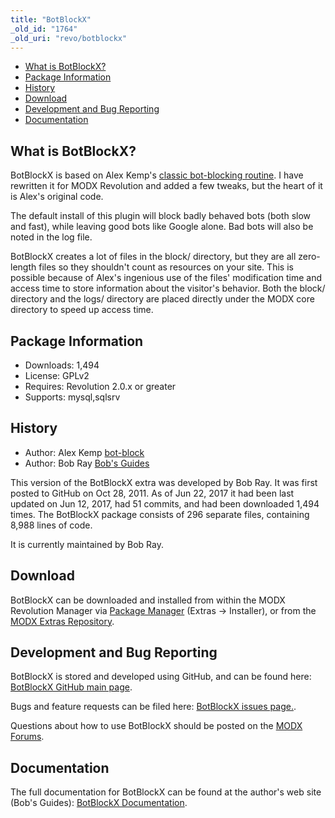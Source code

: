 ```yaml
---
title: "BotBlockX"
_old_id: "1764"
_old_uri: "revo/botblockx"
---
```


- [What is BotBlockX?](#BotBlockX-WhatisBotBlockX)
- [Package Information](#BotBlockX-Information)
- [History](#BotBlockX-History)
- [Download](#BotBlockX-Download)
- [Development and Bug Reporting](#BotBlockX-DevelopmentandBugReporting)
- [Documentation](#BotBlockX-Documentation)
 
## What is BotBlockX?

BotBlockX is based on Alex Kemp's [classic bot-blocking routine](http://download.modem-help.co.uk/non-modem/PHP/Rogue-Bot-Blocking/ "Classic bot blocking script"). I have rewritten it for MODX Revolution and added a few tweaks, but the heart of it is Alex's original code.

The default install of this plugin will block badly behaved bots (both slow and fast), while leaving good bots like Google alone. Bad bots will also be noted in the log file.

BotBlockX creates a lot of files in the block/ directory, but they are all zero-length files so they shouldn't count as resources on your site. This is possible because of Alex's ingenious use of the files' modification time and access time to store information about the visitor's behavior. Both the block/ directory and the logs/ directory are placed directly under the MODX core directory to speed up access time.

## Package Information

- Downloads: 1,494
- License: GPLv2
- Requires: Revolution 2.0.x or greater
- Supports: mysql,sqlsrv

## History

- Author: Alex Kemp [bot-block](http://biostatisticien.eu/www.searchlores.org/bot-block.php.txt)
- Author: Bob Ray [Bob's Guides](http://bobsguides.com)

 This version of the BotBlockX extra was developed by Bob Ray. It was first posted to GitHub on Oct 28, 2011. As of Jun 22, 2017 it had been last updated on Jun 12, 2017, had 51 commits, and had been downloaded 1,494 times. The BotBlockX package consists of 296 separate files, containing 8,988 lines of code.

It is currently maintained by Bob Ray.

## Download

 BotBlockX can be downloaded and installed from within the MODX Revolution Manager via [Package Manager](developing-in-modx/advanced-development/package-management "Package Manager") (Extras -> Installer), or from the [MODX Extras Repository](https://modx.com/extras/package/botblockx).

## Development and Bug Reporting 

 BotBlockX is stored and developed using GitHub, and can be found here: [BotBlockX GitHub main page](https://github.com/BobRay/BotBlockX).

 Bugs and feature requests can be filed here: [BotBlockX issues page.](https://github.com/BobRay/BotBlockX/issues).

Questions about how to use BotBlockX should be posted on the [MODX Forums](https://forums.modx.com).

## Documentation

 The full documentation for BotBlockX can be found at the author's web site (Bob's Guides): [BotBlockX Documentation](https://bobsguides.com/botblockx-tutorial.html).